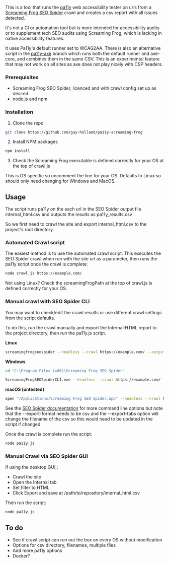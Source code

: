 This is a tool that runs the [pa11y](https://github.com/pa11y/pa11y) web accessibility tester on urls from a [Screaming Frog SEO Spider](https://www.screamingfrog.co.uk/seo-spider/) crawl and creates a csv report with all issues detected.

It's not a CI or automation tool but is more intended for accessibility audits or to supplement tech SEO audits using Screaming Frog, which is lacking in native accessibility features.

It uses Pa11y's default runner set to WCAG2AA. There is also an alternative script in the [pa11y-axe](https://github.com/guy-holland/pa11y-screaming-frog/tree/pa11y-axe) branch which runs both the default runner and axe-core, and combines them in the same CSV. This is an experimental feature that may not work on all sites as axe does not play nicely with CSP headers.

### Prerequisites

* Screaming Frog SEO Spider, licenced and with crawl config set up as desired
* node.js and npm

### Installation

1. Clone the repo

```sh
git clone https://github.com/guy-holland/pa11y-screaming-frog
```

2. Install NPM packages

```sh
npm install
```

3. Check the Screaming Frog executable is defined correctly for your OS at the top of crawl.js

This is OS specific so uncomment the line for your OS. Defaults to Linux so should only need changing for Windows and MacOS.

## Usage

The script runs pa11y on the each url in the SEO Spider output file internal_html.csv and outputs the results as pa11y_results.csv

So we first need to crawl the site and export internal_html.csv to the project's root directory.

### Automated Crawl script

The easiest method is to use the automated crawl script. This executes the SEO Spider crawl when run with the site url as a parameter, then runs the pa11y script once the crawl is complete:

```sh
node crawl.js https://example.com/
```
Not using Linux? Check the screamingFrogPath at the top of crawl.js is defined correctly for your OS.

### Manual crawl with SEO Spider CLI

You may want to check/edit the crawl results or use different crawl settings from the script defaults.

To do this, run the crawl manually and export the Internal:HTML report to the project directory, then run the pa11y.js script.

**Linux**

```sh
screamingfrogseospider --headless --crawl https://example.com/ --output-folder "/path/to/repository" --overwrite --export-tabs "Internal:HTML" --export-format csv
```

**Windows**

```sh
cd "C:\Program Files (x86)\Screaming Frog SEO Spider"
```
```sh
ScreamingFrogSEOSpiderCLI.exe --headless --crawl https://example.com/ --output-folder "/path/to/repository" --overwrite --export-tabs "Internal:HTML" --export-format csv
```

**macOS (untested)**

```sh
open "/Applications/Screaming Frog SEO Spider.app" --headless --crawl https://example.com/ --output-folder "/path/to/repository" --overwrite --export-tabs "Internal:HTML" --export-format csv
```

See the [SEO Spider documentation](https://www.screamingfrog.co.uk/seo-spider/user-guide/general/#commandlineoptions) for more command line options but note that the --export-format needs to be csv and the --export-tabs option will change the filename of the csv so this would need to be updated in the script if changed.

Once the crawl is complete run the script:

```sh
node pa11y.js
```

### Manual Crawl via SEO Spider GUI

If using the desktop GUI,:

* Crawl the site
* Open the Internal tab
* Set filter to HTML
* Click Export and save at /path/to/repository/internal_html.csv

Then run the script:

```sh
node pa11y.js
```

## To do
* See if crawl script can run out the box on every OS without modification
* Options for csv directory, filenames, multiple files
* Add more pa11y options
* Docker?

